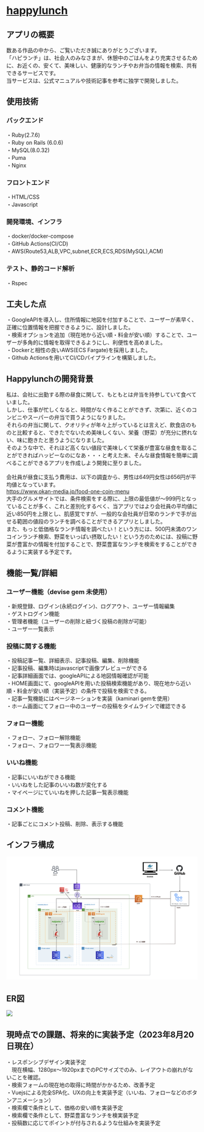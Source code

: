# <a href="https://haplunch.com//">happylunch</a>

## アプリの概要
数ある作品の中から、ご覧いただき誠にありがとうございます。<br>
「ハピランチ」は、社会人のみなさまが、休憩中のごはんをより充実させるために、お近くの、安くて、美味しい、健康的なランチやお弁当の情報を検索、共有できるサービスです。<br>
当サービスは、公式マニュアルや技術記事を参考に独学で開発しました。<br>
## 使用技術
### バックエンド
・Ruby(2.7.6)<br>
・Ruby on Rails (6.0.6)<br>
・MySQL(8.0.32)<br>
・Puma<br>
・Nginx<br>
### フロントエンド
・HTML/CSS<br>
・Javascript<br>
### 開発環境、インフラ
・docker/docker-compose<br>
・GitHub Actions(CI/CD)<br>
・AWS(Route53,ALB,VPC,subnet,ECR,ECS,RDS(MySQL),ACM)<br>
### テスト、静的コード解析
・Rspec<br>
## 工夫した点
・GoogleAPIを導入し、住所情報に地図を付加することで、ユーザーが素早く、正確に位置情報を把握できるように、設計しました。<br>
・検索オプションを追加（現在地から近い順・料金が安い順）することで、ユーザーが多角的に情報を取得できるようにし、利便性を高めました。<br>
・Dockerと相性の良いAWS(ECS Fargate)を採用しました。<br>
・Github Actionsを用いてCI/CDパイプラインを構築しました。<br>
## Happylunchの開発背景
私は、会社に出勤する際の昼食に関して、もともとは弁当を持参していて食べていました。<br>
しかし、仕事が忙しくなると、時間がなく作ることができず、次第に、近くのコンビニやスーパーの弁当で買うようになりました。<br>
それらの弁当に関して、クオリティが年々上がっているとは言えど、飲食店のものと比較すると、できたでないため美味しくない、栄養（野菜）が充分に摂れない、味に飽きたと思うようになりました。<br>
そのような中で、それほど高くない値段で美味しくて栄養が豊富な昼食を取ることができればハッピーなのになあ・・・と考えた末、そんな昼食情報を簡単に調べることができるアプリを作成しよう開発に至りました。<br>
<br>
会社員が昼食に支払う費用は、以下の調査から、男性は649円女性は656円が平均値となっています。<br>
https://www.okan-media.jp/food-one-coin-menu<br>
大手のグルメサイトでは、条件検索をする際に、上限の最低値が〜999円となっていることが多く、これと差別化するべく、当アプリではより会社員の平均値に近い850円を上限とし、肌感覚ですが、一般的な会社員が日常のランチで手が出せる範囲の値段のランチを調べることができるアプリとしました。<br>
また、もっと低価格なランチ情報を調べたい！という方には、500円未満のワンコインランチ検索、野菜をいっぱい摂取したい！という方のためには、投稿に野菜が豊富かの情報を付加することで、野菜豊富なランチを検索をすることができるように実装する予定です。<br>
## 機能一覧/詳細
### ユーザー機能（devise gem 未使用）
・新規登録、ログイン(永続ログイン)、ログアウト、ユーザー情報編集<br>
・ゲストログイン機能<br>
・管理者機能（ユーザーの削除と紐づく投稿の削除が可能）<br>
・ユーザー一覧表示<br>
### 投稿に関する機能
・投稿記事一覧、詳細表示、記事投稿、編集、削除機能<br>
・記事投稿、編集時はjavascriptで画像プレビューができる<br>
・記事詳細画面では、googleAPIによる地図情報確認が可能<br>
・HOME画面にて、googleAPIを用いた投稿検索機能があり、現在地から近い順・料金が安い順（実装予定）の条件で投稿を検索できる。<br>
・記事一覧機能にはページネーションを実装（kaminari gemを使用）<br>
・ホーム画面にてフォロー中のユーザーの投稿をタイムラインで確認できる<br>
### フォロー機能
・フォロー、フォロー解除機能<br>
・フォロー、フォロワー一覧表示機能<br>
### いいね機能
・記事にいいねができる機能<br>
・いいねをした記事のいいね数が変化する<br>
・マイページにていいねを押した記事一覧表示機能<br>
### コメント機能
・記事ごとにコメント投稿、削除、表示する機能<br>
## インフラ構成
<img src= '/README_images/インフラ構成図1.png' >

## ER図
<img src= '/README_images/ER図1.png' >

## 現時点での課題、将来的に実装予定（2023年8月20日現在）
・レスポンシブデザイン実装予定<br>
　現在横幅、1280px〜1920pxまでのPCサイズでのみ、レイアウトの崩れがないことを確認。<br>
・検索フォームの現在地の取得に時間がかかるため、改善予定<br>
・Vuejsによる完全SPA化、UXの向上を実装予定（いいね、フォローなどのボタンアニメーション）<br>
・検索欄で条件として、価格の安い順を実装予定<br>
・検索欄で条件として、野菜豊富なランチを検実装予定<br>
・投稿数に応じてポイントが付与されるような仕組みを実装予定<br>